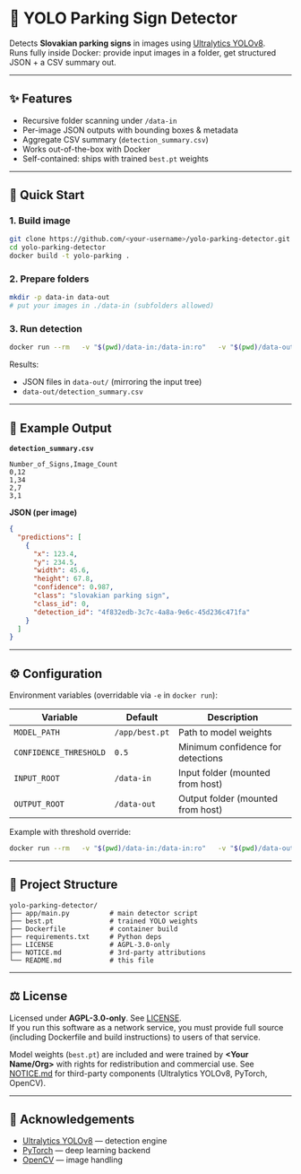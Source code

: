 # 🚦 YOLO Parking Sign Detector

Detects **Slovakian parking signs** in images using [Ultralytics YOLOv8](https://github.com/ultralytics/ultralytics).  
Runs fully inside Docker: provide input images in a folder, get structured JSON + a CSV summary out.  

---

## ✨ Features
- Recursive folder scanning under `/data-in`
- Per-image JSON outputs with bounding boxes & metadata
- Aggregate CSV summary (`detection_summary.csv`)
- Works out-of-the-box with Docker
- Self-contained: ships with trained `best.pt` weights

---

## 🚀 Quick Start

### 1. Build image
```bash
git clone https://github.com/<your-username>/yolo-parking-detector.git
cd yolo-parking-detector
docker build -t yolo-parking .
```

### 2. Prepare folders
```bash
mkdir -p data-in data-out
# put your images in ./data-in (subfolders allowed)
```

### 3. Run detection
```bash
docker run --rm   -v "$(pwd)/data-in:/data-in:ro"   -v "$(pwd)/data-out:/data-out"   yolo-parking
```

Results:
- JSON files in `data-out/` (mirroring the input tree)
- `data-out/detection_summary.csv`

---

## 🔎 Example Output

**`detection_summary.csv`**
```
Number_of_Signs,Image_Count
0,12
1,34
2,7
3,1
```

**JSON (per image)**
```json
{
  "predictions": [
    {
      "x": 123.4,
      "y": 234.5,
      "width": 45.6,
      "height": 67.8,
      "confidence": 0.987,
      "class": "slovakian parking sign",
      "class_id": 0,
      "detection_id": "4f832edb-3c7c-4a8a-9e6c-45d236c471fa"
    }
  ]
}
```

---

## ⚙️ Configuration

Environment variables (overridable via `-e` in `docker run`):

| Variable               | Default         | Description                        |
|------------------------|-----------------|------------------------------------|
| `MODEL_PATH`           | `/app/best.pt`  | Path to model weights              |
| `CONFIDENCE_THRESHOLD` | `0.5`           | Minimum confidence for detections  |
| `INPUT_ROOT`           | `/data-in`      | Input folder (mounted from host)   |
| `OUTPUT_ROOT`          | `/data-out`     | Output folder (mounted from host)  |

Example with threshold override:
```bash
docker run --rm   -v "$(pwd)/data-in:/data-in:ro"   -v "$(pwd)/data-out:/data-out"   -e CONFIDENCE_THRESHOLD=0.6   yolo-parking
```

---

## 📂 Project Structure
```
yolo-parking-detector/
├── app/main.py          # main detector script
├── best.pt              # trained YOLO weights
├── Dockerfile           # container build
├── requirements.txt     # Python deps
├── LICENSE              # AGPL-3.0-only
├── NOTICE.md            # 3rd-party attributions
└── README.md            # this file
```

---

## ⚖️ License

Licensed under **AGPL-3.0-only**. See [LICENSE](LICENSE).  
If you run this software as a network service, you must provide full source (including Dockerfile and build instructions) to users of that service.  

Model weights (`best.pt`) are included and were trained by **<Your Name/Org>** with rights for redistribution and commercial use. See [NOTICE.md](NOTICE.md) for third-party components (Ultralytics YOLOv8, PyTorch, OpenCV).  

---

## 🙏 Acknowledgements
- [Ultralytics YOLOv8](https://github.com/ultralytics/ultralytics) — detection engine  
- [PyTorch](https://pytorch.org/) — deep learning backend  
- [OpenCV](https://opencv.org/) — image handling  
